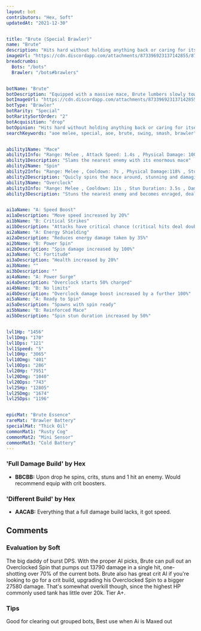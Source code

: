 ```yaml
---
layout: bot
contributors: "Hex, Soft"
updatedAt: "2021-12-30"


title: "Brute (Special Brawler)"
name: "Brute"
description: "Hits hard without holding anything back or caring for itself. Extremelly powerful when it connects, but has such a poor mobility you will need to help it get to its targets.\n- Speciality: brutal hits, potentially AoE\n- Note: can die very fast if not protected during its Ult\n- Combo: placement & mobility abilities"
imageUrl: "https://cdn.discordapp.com/attachments/873396923137142855/873397488160223302/brute.png"
breadcrumbs:
  Bots: "/bots"
  Brawler: "/bots#brawlers"


botName: "Brute"
botDescription: "Equipped with a massive mace, Brute lumbers slowly towards its enemies to deal huge damage."
botImageUrl: "https://cdn.discordapp.com/attachments/873396923137142855/873397488160223302/brute.png"
botType: "Brawler"
botRarity: "Special"
botRaritySortOrder: "2"
botAcquisition: "drop"
botOpinion: "Hits hard without holding anything back or caring for itself. Extremelly powerful when it connects, but has such a poor mobility you will need to help it get to its targets."
searchKeywords: "aoe melee, special, aoe, brute, swing, smash, brawler"


ability1Name: "Mace"
ability1Info: "Range: Melee , Attack Speed: 1.4s , Physical Damage: 100% , Knockback: Small"
ability1Description: "Slams the nearest enemy with its enormous mace"
ability2Name: "Spin"
ability2Info: "Range: Melee , Cooldown: 7s , Physical Damage:118% , Stun Duration: 2.5s , Knockback: Small"
ability2Description: "Quicly spins the mace around, stunning and damaging nearby enemies"
ability3Name: "Overclock"
ability3Info: "Range: Melee , Cooldown: 11s , Stun Duration: 3.5s , Damage: +150% , Duration: 4s , Damage Taken: +150% , Physical Damage: 59% , Knockback: Small"
ability3Description: "Stuns the nearest enemy and becomes enraged, dealing and taking much more damage than usual"


ai1aName: "A: Speed Boost"
ai1aDescription: "Move speed increased by 20%"
ai1bName: "B: Critical Strikes"
ai1bDescription: "Attacks have critical chance (critical hits deal double damage)"
ai2aName: "A: Energy Shielding"
ai2aDescription: "Reduces energy damage taken by 35%"
ai2bName: "B: Power Spin"
ai2bDescription: "Spin damage increased by 100%"
ai3aName: "C: Fortitude"
ai3aDescription: "Health increased by 20%"
ai3bName: ""
ai3bDescription: ""
ai4aName: "A: Power Surge"
ai4aDescription: "Overclock starts 50% charged"
ai4bName: "B: No limits"
ai4bDescription: "Overclock damage boost increased by a further 100%"
ai5aName: "A: Ready to Spin"
ai5aDescription: "Spawns with spin ready"
ai5bName: "B: Reinforced Mace"
ai5bDescription: "Spin stun duration increased by 50%"


lvl1Hp: "1456"
lvl1Dmg: "170"
lvl1Dps: "121"
lvl1Speed: "5"
lvl10Hp: "3065"
lvl10Dmg: "401"
lvl10Dps: "286"
lvl20Hp: "7951"
lvl20Dmg: "1040"
lvl20Dps: "743"
lvl25Hp: "12805"
lvl25Dmg: "1674"
lvl25Dps: "1196"


epicMat: "Brute Essence"
rareMat: "Brawler Battery"
specialMat: "Thick Oil"
commonMat1: "Rusty Cog"
commonMat2: "Mini Sensor"
commonMat3: "Cold Battery"
---
```


### 'Full Damage Build' by Hex
- **BBCBB:** Upon drop he spins, crits, stuns and 1 hit an enemy. Would recommend equip with crit boosters.

### 'Different Build' by Hex
- **AACAB:** Everything that a full damage build lacks, it got speed. 

## Comments

### Evaluation by Soft
The big daddy of burst DPS. With the proper AI picks, Brute can pull out an Overclocked Spin that pumps out 13790 damage in a single hit, one-shotting over 70% of the current bots. Brute also has great crit AI if you're looking to go for a crit build, upgrading his Overclocked Spin to a bigger 27580 damage. That's somewhat overkill though, since the highest HP commonly used tank has little over 20k. Tier A+.

### Tips
Good for clearing out grouped bots, Best use when Ai is Maxed out


